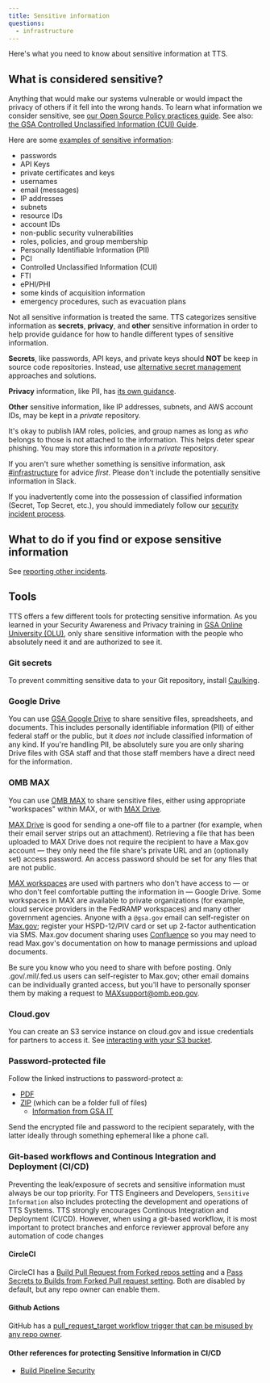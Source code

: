 ```yaml
---
title: Sensitive information
questions:
  - infrastructure
---
```


Here's what you need to know about sensitive information at TTS.

## What is considered sensitive?

Anything that would make our systems vulnerable or would impact the privacy of others if it fell into the wrong hands. To learn what information we consider sensitive, see [our Open Source Policy practices guide](https://github.com/18F/open-source-policy/blob/master/practice.md#protecting-sensitive-information). See also: [the GSA Controlled Unclassified Information (CUI) Guide](https://insite.gsa.gov/employee-resources/information-technology/security-and-privacy/controlled-unclassified-information-cui/cui-guide).

Here are some [examples of sensitive information](https://github.com/18F/aws-admin/issues/92#issuecomment-768332113):

- passwords
- API Keys
- private certificates and keys
- usernames
- email (messages)
- IP addresses
- subnets
- resource IDs
- account IDs
- non-public security vulnerabilities
- roles, policies, and group membership
- Personally Identifiable Information (PII)
- PCI
- Controlled Unclassified Information (CUI)
- FTI
- ePHI/PHI
- some kinds of acquisition information
- emergency procedures, such as evacuation plans

Not all sensitive information is treated the same. TTS categorizes sensitive
information as **secrets**, **privacy**, and **other** sensitive information in
order to help provide guidance for how to handle different types of sensitive
information.

**Secrets**, like passwords, API keys, and private keys should **NOT** be keep
in source code repositories. Instead, use [alternative secret
management](#tools) approaches and solutions.

**Privacy** information, like PII, has [its own guidance](https://before-you-ship.18f.gov/privacy/).

**Other** sensitive information, like IP addresses, subnets, and AWS account
IDs, may be kept in a _private_ repository.

It's okay to publish IAM roles, policies, and group names as long as _who_
belongs to those is not attached to the information. This helps deter spear
phishing. You may store this information in a _private_ repository.

If you aren't sure whether something is sensitive information, ask
[#infrastructure](https://gsa-tts.slack.com/messages/infrastructure) for advice
_first_. Please don't include the potentially sensitive information in Slack.

If you inadvertently come into the possession of classified information (Secret,
Top Secret, etc.), you should immediately follow our [security incident
process](https://handbook.tts.gsa.gov/security-incidents/).


## What to do if you find or expose sensitive information

See [reporting other incidents]({{site.baseurl}}/security-incidents/#reporting-other-incidents).

## Tools

TTS offers a few different tools for protecting sensitive information. As you learned in your Security Awareness and Privacy training in [GSA Online University (OLU)](https://gsaolu.gsa.gov), only share sensitive information with the people who absolutely need it and are authorized to see it.

### Git secrets

To prevent committing sensitive data to your Git repository, install [Caulking](https://github.com/cloud-gov/caulking).

### Google Drive

You can use [GSA Google Drive](../google-drive/) to share sensitive files, spreadsheets, and documents. This includes personally identifiable information (PII) of either federal staff or the public, but it _does not_ include classified information of any kind. If you're handling PII, be absolutely sure you are only sharing Drive files with GSA staff and that those staff members have a direct need for the information.

### OMB MAX

You can use [OMB MAX](https://max.omb.gov/) to share sensitive files, either using appropriate "workspaces" within MAX, or with [MAX Drive](https://drive.max.gov/).

[MAX Drive](https://drive.max.gov/) is good for sending a one-off file to a partner (for example, when their email server strips out an attachment). Retrieving a file that has been uploaded to MAX Drive does not require the recipient to have a Max.gov account — they only need the file share's private URL and an (optionally set) access password. An access password should be set for any files that are not public.

[MAX workspaces](https://community.max.gov/pages/viewpage.action?pageId=177209586) are used with partners who don't have access to — or who don't feel comfortable putting the information in — Google Drive. Some workspaces in MAX are available to private organizations (for example, cloud service providers in the FedRAMP workspaces) and many other government agencies. Anyone with a `@gsa.gov` email can self-register on [Max.gov](https://portal.max.gov/portal/home); register your HSPD-12/PIV card or set up 2-factor authentication via SMS. Max.gov document sharing uses [Confluence](https://www.atlassian.com/software/confluence) so you may need to read Max.gov's documentation on how to manage permissions and upload documents.

Be sure you know who you need to share with before posting. Only .gov/.mil/.fed.us users can self-register to Max.gov; other email domains can be individually granted access, but you'll have to personally sponser them by making a request to MAXsupport@omb.eop.gov.

### Cloud.gov

You can create an S3 service instance on cloud.gov and issue credentials for partners to access it. See [interacting with your S3 bucket](https://cloud.gov/docs/services/s3/#interacting-with-your-s3-bucket-from-outside-cloud-gov).

### Password-protected file

Follow the linked instructions to password-protect a:

- [PDF](https://support.apple.com/guide/preview/password-protect-a-pdf-prvw587dd90f/mac)
- [ZIP](https://osxdaily.com/2012/01/07/set-zip-password-mac-os-x/) (which can be a folder full of files)
  - [Information from GSA IT](https://insite.gsa.gov/employee-resources/information-technology/do-it-yourself-self-help/google-g-suite-apps/email-with-gmail/how-to-create-fipscompliant-zip-files)

Send the encrypted file and password to the recipient separately, with the latter ideally through something ephemeral like a phone call.

### Git-based workflows and Continous Integration and Deployment (CI/CD)

Preventing the leak/exposure of secrets and sensitive information must always be our top priority. For TTS Engineers and Developers, `Sensitive Information` also includes protecting the development and operations of TTS Systems. TTS strongly encourages Continous Integration and Deployment (CI/CD). However, when using a git-based workflow, it is most important to protect branches and enforce reviewer approval before any automation of code changes

#### CircleCI

CircleCI has a [Build Pull Request from Forked repos setting](https://circleci.com/docs/2.0/oss/#build-pull-requests-from-forked-repositories) and a [Pass Secrets to Builds from Forked Pull request setting](https://circleci.com/docs/2.0/oss/#pass-secrets-to-builds-from-forked-pull-requests). Both are disabled by default, but any repo owner can enable them.

#### Github Actions

GitHub has a [pull_request_target workflow trigger that can be misused by any repo owner](https://securitylab.github.com/research/github-actions-preventing-pwn-requests).

#### Other references for protecting Sensitive Information in CI/CD

- [Build Pipeline Security](https://sprocketfox.io/xssfox/2021/01/18/pipeline/)
